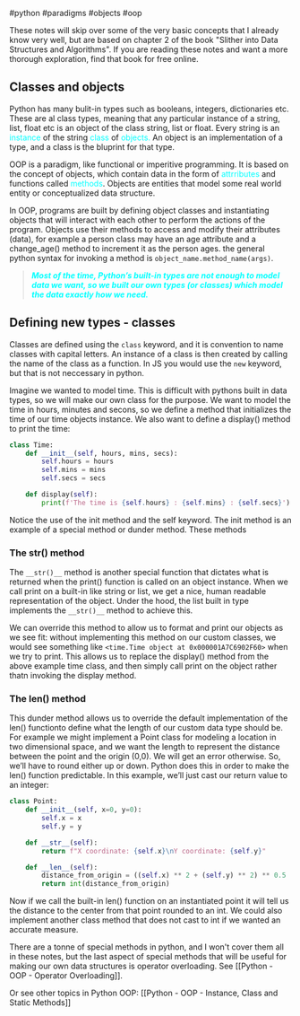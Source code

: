 #python #paradigms #objects #oop 

These notes will skip over some of the very basic concepts that I already know very well, but are based on chapter 2 of the book "Slither into Data Structures and Algorithms". If you are reading these notes and want a more thorough exploration, find that book for free online.

## Classes and objects
Python has many bulit-in types such as booleans, integers, dictionaries etc. These are al class types, meaning that any particular instance of a string, list, float etc is an object of the class string, list or float. Every string is an <span style="color: cyan;">instance</span> of the string <span style="color: cyan;">class</span> of <span style="color: cyan;">objects.</span> An object is an implementation of a type, and a class is the bluprint for that type.

OOP is a paradigm, like functional or imperitive programming. It is based on the concept of objects, which contain data in the form of <span style="color: cyan;">attrributes</span> and functions called <span style="color: cyan;">methods</span>. Objects are entities that model some real world entity or conceptualized data structure.

In OOP, programs are built by defining object classes and instantiating objects that will interact with each other to perform the actions of the program. Objects use their methods to access and modify their attributes (data), for example a person class may have an age attribute and a change_age() method to increment it as the person ages. the general python syntax for invoking a method is `object_name.method_name(args)`.

<blockquote style="color: cyan; font-weight: bold; font-style: italic;">Most of the time, Python’s built-in types are not enough to model data we want, so we built
our own types (or classes) which model the data exactly how we need.</blockquote>

## Defining new types - classes
Classes are defined using the `class` keyword, and it is convention to name classes with capital letters. An instance of a class is then created by calling the name of the class as a function. In JS you would use the `new` keyword, but that is not neccessary in python.

Imagine we wanted to model time. This is difficult with pythons built in data types, so we will make our own class for the purpose. We want to model the time in hours, minutes and secons, so we define a method that initializes the time of our time objects instance. We also want to define a display() method to print the time:
```python
class Time:
	def __init__(self, hours, mins, secs):
		self.hours = hours
		self.mins = mins
		self.secs = secs

	def display(self):
		print(f'The time is {self.hours} : {self.mins} : {self.secs}')
```

Notice the use of the init method and the self keyword. The init method is an example of a special method or dunder method. These methods

### The str() method
The `__str()__` method is another special function that dictates what is returned when the print() function is called on an object instance. When we call print on a built-in like string or list, we get a nice, human readable representation of the object. Under the hood, the list built in type implements the `__str()__` method to achieve this.

We can override this method to allow us to format and print our objects as we see fit: without implementing this method on our custom classes, we would see something like `<time.Time object at 0x000001A7C6902F60>` when we try to print. This allows us to replace the display() method from the above example time class, and then simply call print on the object rather thatn invoking the display method.

### The len() method
This dunder method allows us to override the default implementation of the len() functionto define what the length of our custom data type should be. For example we might implement a Point class for modeling a location in two dimensional space, and we want the length to represent the distance between the point and the origin (0,0). We will get an error otherwise. So, we’ll have to round either up or down. Python does this in order to make the len() function predictable. In this example, we’ll just cast our return value to an integer:
```python
class Point:
	def __init__(self, x=0, y=0):
		self.x = x
		self.y = y

	def __str__(self):
		return f"X coordinate: {self.x}\nY coordinate: {self.y}"

	def __len__(self):
		distance_from_origin = ((self.x) ** 2 + (self.y) ** 2) ** 0.5
		return int(distance_from_origin)
```
Now if we call the built-in len() function on an instantiated point it will tell us the distance to the center from that point rounded to an int. We could also implement another class method that does not cast to int if we wanted an accurate measure.

There are a tonne of special methods in python, and I won't cover them all in these notes, but the last aspect of special methods that will be useful for making our own data structures is operator overloading. See [[Python - OOP - Operator Overloading]].

Or see other topics in Python OOP:
[[Python - OOP - Instance, Class and Static Methods]]
